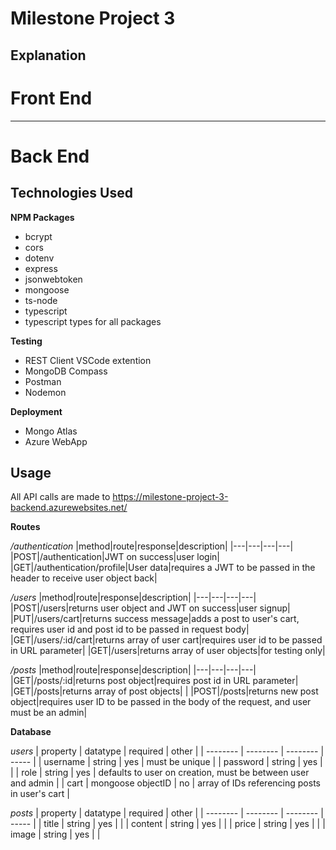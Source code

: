 
# Milestone Project 3

  

## Explanation

  

# Front End

  

----


# Back End
## Technologies Used

**NPM Packages**
- bcrypt
- cors
- dotenv
- express
- jsonwebtoken
- mongoose
- ts-node
- typescript
- typescript types for all packages

**Testing**
- REST Client VSCode extention
- MongoDB Compass
- Postman
- Nodemon

**Deployment**
- Mongo Atlas
- Azure WebApp

## Usage

All API calls are made to https://milestone-project-3-backend.azurewebsites.net/

**Routes**

*/authentication*
|method|route|response|description|
|---|---|---|---|
|POST|/authentication|JWT on success|user login|
|GET|/authentication/profile|User data|requires a JWT to be passed in the header to receive user object back|

*/users*
|method|route|response|description|
|---|---|---|---|
|POST|/users|returns user object and JWT on success|user signup|
|PUT|/users/cart|returns success message|adds a post to user's cart, requires user id and post id to be passed in request body|
|GET|/users/:id/cart|returns array of user cart|requires user id to be passed in URL parameter|
|GET|/users|returns array of user objects|for testing only|

*/posts*
|method|route|response|description|
|---|---|---|---|
|GET|/posts/:id|returns post object|requires post id in URL parameter|
|GET|/posts|returns array of post objects| |
|POST|/posts|returns new post object|requires user ID to be passed in the body of the request, and user must be an admin|


**Database**

*users*
| property | datatype | required | other |
| -------- | -------- | -------- | ----- |
| username | string | yes | must be unique |
| password | string | yes | |
| role | string | yes | defaults to user on creation, must be between user and admin |
| cart | mongoose objectID | no | array of IDs referencing posts in user's cart |

*posts*
| property | datatype | required | other |
| -------- | -------- | -------- | ----- |
| title | string | yes | |
| content | string | yes | |
| price | string | yes | |
| image | string | yes | |